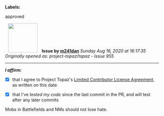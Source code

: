 **Labels:**

approved



<a href="https://github.com/m241dan"><img src="https://avatars3.githubusercontent.com/u/3581401?v=4" width="96" height="96" hspace="10"></img></a> **Issue by [m241dan](https://github.com/m241dan)**
_Sunday Aug 16, 2020 at 16:17:35_
_Originally opened as: project-topaz/topaz - Issue 955_

----

<!-- place 'x' mark between square [] brackets to affirm: -->
**_I affirm:_**
- [x] that I agree to Project Topaz's [Limited Contributor License Agreement](http://project-topaz.com/blob/release/CONTRIBUTOR_AGREEMENT.md), as written on this date
- [x] that I've _tested my code_ since the last commit in the PR, and will test after any later commits

Mobs in Battlefields and NMs should not lose hate.


